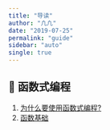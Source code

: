 ```yaml
---
title: "导读"
author: "凢凢"
date: "2019-07-25"
permalink: "guide"
sidebar: "auto"
single: true
---
```


## 📝 函数式编程

1. [为什么要使用函数式编程?](/thumbnail/2019-07-25-Why-functional-programming)
2. [函数基础](/thumbnail/2019-07-26-Basis-function)
